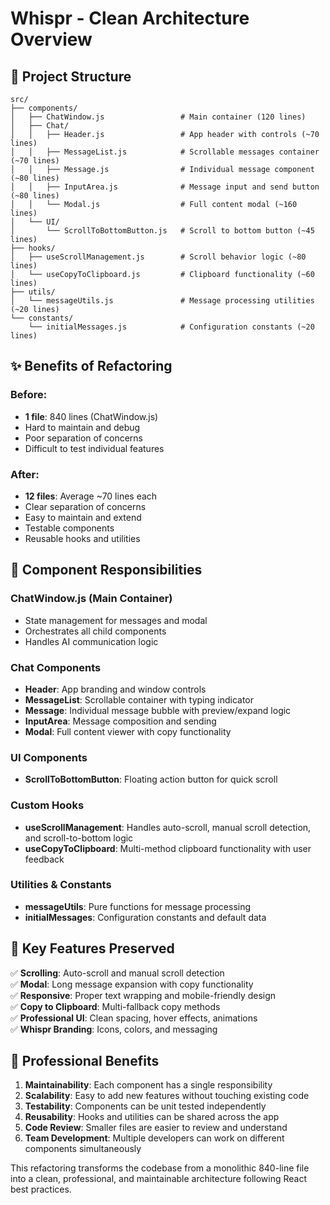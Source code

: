 # Whispr - Clean Architecture Overview

## 📁 Project Structure

```
src/
├── components/
│   ├── ChatWindow.js                 # Main container (120 lines) 
│   ├── Chat/
│   │   ├── Header.js                 # App header with controls (~70 lines)
│   │   ├── MessageList.js            # Scrollable messages container (~70 lines)
│   │   ├── Message.js                # Individual message component (~80 lines)
│   │   ├── InputArea.js              # Message input and send button (~80 lines)
│   │   └── Modal.js                  # Full content modal (~160 lines)
│   └── UI/
│       └── ScrollToBottomButton.js   # Scroll to bottom button (~45 lines)
├── hooks/
│   ├── useScrollManagement.js        # Scroll behavior logic (~80 lines)
│   └── useCopyToClipboard.js         # Clipboard functionality (~60 lines)
├── utils/
│   └── messageUtils.js               # Message processing utilities (~20 lines)
└── constants/
    └── initialMessages.js            # Configuration constants (~20 lines)
```

## ✨ Benefits of Refactoring

### Before: 
- **1 file**: 840 lines (ChatWindow.js)
- Hard to maintain and debug
- Poor separation of concerns
- Difficult to test individual features

### After:
- **12 files**: Average ~70 lines each
- Clear separation of concerns
- Easy to maintain and extend
- Testable components
- Reusable hooks and utilities

## 🧩 Component Responsibilities

### **ChatWindow.js** (Main Container)
- State management for messages and modal
- Orchestrates all child components
- Handles AI communication logic

### **Chat Components**
- **Header**: App branding and window controls
- **MessageList**: Scrollable container with typing indicator
- **Message**: Individual message bubble with preview/expand logic
- **InputArea**: Message composition and sending
- **Modal**: Full content viewer with copy functionality

### **UI Components**
- **ScrollToBottomButton**: Floating action button for quick scroll

### **Custom Hooks**
- **useScrollManagement**: Handles auto-scroll, manual scroll detection, and scroll-to-bottom logic
- **useCopyToClipboard**: Multi-method clipboard functionality with user feedback

### **Utilities & Constants**
- **messageUtils**: Pure functions for message processing
- **initialMessages**: Configuration constants and default data

## 🔧 Key Features Preserved

✅ **Scrolling**: Auto-scroll and manual scroll detection  
✅ **Modal**: Long message expansion with copy functionality  
✅ **Responsive**: Proper text wrapping and mobile-friendly design  
✅ **Copy to Clipboard**: Multi-fallback copy methods  
✅ **Professional UI**: Clean spacing, hover effects, animations  
✅ **Whispr Branding**: Icons, colors, and messaging  

## 🚀 Professional Benefits

1. **Maintainability**: Each component has a single responsibility
2. **Scalability**: Easy to add new features without touching existing code
3. **Testability**: Components can be unit tested independently
4. **Reusability**: Hooks and utilities can be shared across the app
5. **Code Review**: Smaller files are easier to review and understand
6. **Team Development**: Multiple developers can work on different components simultaneously

This refactoring transforms the codebase from a monolithic 840-line file into a clean, professional, and maintainable architecture following React best practices.